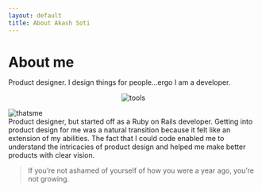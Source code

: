 ```yaml
---
layout: default
title: About Akash Soti
---
```


<div class="post">
	<h1 class="pageTitle" style="margin-bottom: 15px;">About me</h1>
	<div class="pageTitle-helper"><p>Product designer. I design things for people...ergo I am a developer.</p></div>
	<p style="text-align:center;"><img src="{{ '/assets/img/aboutme/tools.png' | prepend: site.baseurl }}" alt="tools"></p>
	<div class="row">
		<div class="col-7">
			<img src="{{ '/assets/img/forabout.jpg' | prepend: site.baseurl }}" alt="thatsme" />
		</div>
		<div class="col-5">
			<p style="margin: 0 auto 0 0; width:100%;">
				Product designer, but started off as a Ruby on Rails developer. Getting into product design for me was a natural transition because it felt like an extension of my abilities. The fact that I could code enabled me to understand the intricacies of product design and helped me make better products with clear vision.
			</p>
		</div>
	</div>
	<div class="row">
		<div class="col-12">
			<blockquote>
				If you’re not ashamed of yourself of how you were a year ago, you’re not growing.
			</blockquote>
		</div>
	</div>
</div>
